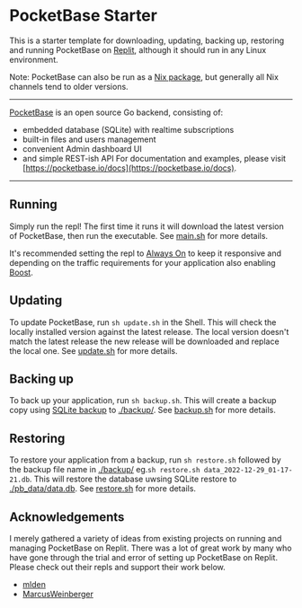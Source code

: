 # PocketBase Starter

This is a starter template for downloading, updating, backing up, restoring and running PocketBase on [Replit](https://replit.com/), although it should run in any Linux environment. 

Note: PocketBase can also be run as a [Nix package](https://search.nixos.org/packages?channel=22.11&show=pocketbase&from=0&size=50&sort=relevance&type=packages&query=pocketbase), but generally all Nix channels tend to older versions. 
___

[PocketBase](https://pocketbase.io/) is an open source Go backend, consisting of:

- embedded database (SQLite) with realtime subscriptions
- built-in files and users management
- convenient Admin dashboard UI
- and simple REST-ish API
For documentation and examples, please visit [https://pocketbase.io/docs](https://pocketbase.io/docs).
___

## Running
Simply run the repl! The first time it runs it will download the latest version of PocketBase, then run the executable. See [main.sh](./main.sh) for more details. 

It's recommended setting the repl to [Always On](https://docs.replit.com/hosting/enabling-always-on) to keep it responsive and depending on the traffic requirements for your application also enabling [Boost](https://docs.replit.com/programming-ide/resources-panel#high-resource-usage).

## Updating
To update PocketBase, run `sh update.sh` in the Shell. This will check the locally installed version against the latest release. The local version doesn't match the latest release the new release will be downloaded and replace the local one. See [update.sh](./update.sh) for more details.

## Backing up
To back up your application, run `sh backup.sh`. This will create a backup copy using [SQLite backup](https://www.sqlite.org/backup.html) to [./backup/](./backup/). See [backup.sh](./backup.sh) for more details.

## Restoring
To restore your application from a backup, run `sh restore.sh` followed by the backup file name in [./backup/](./backup/) eg.`sh restore.sh data_2022-12-29_01-17-21.db`. This will restore the database uwsing SQLite restore to [./pb_data/data.db](./pb_data/data.db). See [restore.sh](./restore.sh) for more details.

## Acknowledgements
I merely gathered a variety of ideas from existing projects on running and managing PocketBase on Replit. There was a lot of great work by many who have gone through the trial and error of setting up PocketBase on Replit. Please check out their repls and support their work below. 

- [mlden](https://replit.com/@ml4den)
- [MarcusWeinberger](https://replit.com/@MarcusWeinberger)

